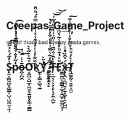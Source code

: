# Creepas_Game_Project
one of those bad creepy pasta games.






# S̴̴̨̼͔̻͖̻͓͚̳͕̺͎̺͚̫͕̼̜̍̓͊́ͨͯ̋́͡p̷̒̋̓̐ͮ̑͌̿ͣ͑̉̓ͫ̽͏̡̣̟͎̰̭̝̘͕͢͡ͅō̶̭̩̪̭̇ͥ̿ͥ͢O̠̯̪̝̺̲͙͖͍̖̱̤̥̥͚̘̰͇ͩ̄͐͐̃̀̀͟ͅk͌̐̒̍ͬ̓̍͒̾ͯͥ̏̉̿ͤ́ͪ̓̚҉̺͓͎̳̠̻͉̰Yͬ̇ͨͮͯ̆̀̕҉̢̝̞̯̜͉̙ ̷̷̷̡̛̮̱̹̯̠̝̿̒̅̾̈͊͗ͤͩ͒ͯͤ͌ͮ̉̚̚T̷̶̙̠̲͔̜͕̗̝̙̣̗̭̝̲̬̽ͨ̂͋̋̃ͥͬ̎͐̍ͭ̆̎ͯ̆ͬ͝͞͝E̛ͧͨ̔͊ͪͣͧ͑͂̔ͫ͛ͮ͢͢҉̤͚̱̺̩̰͇͎̮̜̯̲̦͖̤̪͓̹x̶̨̨̪̹͖̪͍͕͍͓̮̙̟̗̺̺͛́ͯ̂̏ͤͭͅT̷̸͉͇̱̰̜͍͈̠̼̫̾̀̒ͧͪͤͪ̊͗ͬ̓̓̄͛̐̕͠
